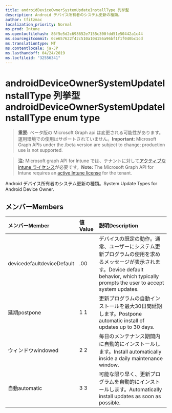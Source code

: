 ```yaml
---
title: androidDeviceOwnerSystemUpdateInstallType 列挙型
description: Android デバイス所有者のシステム更新の種類。
author: tfitzmac
localization_priority: Normal
ms.prod: Intune
ms.openlocfilehash: 86f5e5d2c698652e7155c300fdd51e50442a1c44
ms.sourcegitcommit: 0ce657622f42c510a104156a96bf1f1f040bc1cd
ms.translationtype: MT
ms.contentlocale: ja-JP
ms.lasthandoff: 04/24/2019
ms.locfileid: "32556341"
---
```

# <a name="androiddeviceownersystemupdateinstalltype-enum-type"></a><span data-ttu-id="e55c8-103">androidDeviceOwnerSystemUpdateInstallType 列挙型</span><span class="sxs-lookup"><span data-stu-id="e55c8-103">androidDeviceOwnerSystemUpdateInstallType enum type</span></span>

> <span data-ttu-id="e55c8-104">**重要:** ベータ版の Microsoft Graph api は変更される可能性があります。運用環境での使用はサポートされていません。</span><span class="sxs-lookup"><span data-stu-id="e55c8-104">**Important:** Microsoft Graph APIs under the /beta version are subject to change; production use is not supported.</span></span>

> <span data-ttu-id="e55c8-105">**注:** Microsoft graph API for Intune では、テナントに対して[アクティブな intune ライセンス](https://go.microsoft.com/fwlink/?linkid=839381)が必要です。</span><span class="sxs-lookup"><span data-stu-id="e55c8-105">**Note:** The Microsoft Graph API for Intune requires an [active Intune license](https://go.microsoft.com/fwlink/?linkid=839381) for the tenant.</span></span>

<span data-ttu-id="e55c8-106">Android デバイス所有者のシステム更新の種類。</span><span class="sxs-lookup"><span data-stu-id="e55c8-106">System Update Types for Android Device Owner.</span></span>

## <a name="members"></a><span data-ttu-id="e55c8-107">メンバー</span><span class="sxs-lookup"><span data-stu-id="e55c8-107">Members</span></span>
|<span data-ttu-id="e55c8-108">メンバー</span><span class="sxs-lookup"><span data-stu-id="e55c8-108">Member</span></span>|<span data-ttu-id="e55c8-109">値</span><span class="sxs-lookup"><span data-stu-id="e55c8-109">Value</span></span>|<span data-ttu-id="e55c8-110">説明</span><span class="sxs-lookup"><span data-stu-id="e55c8-110">Description</span></span>|
|:---|:---|:---|
|<span data-ttu-id="e55c8-111">devicedefault</span><span class="sxs-lookup"><span data-stu-id="e55c8-111">deviceDefault</span></span>|<span data-ttu-id="e55c8-112">.0</span><span class="sxs-lookup"><span data-stu-id="e55c8-112">0</span></span>|<span data-ttu-id="e55c8-113">デバイスの既定の動作。通常、ユーザーにシステム更新プログラムの使用を求めるメッセージが表示されます。</span><span class="sxs-lookup"><span data-stu-id="e55c8-113">Device default behavior, which typically prompts the user to accept system updates.</span></span>|
|<span data-ttu-id="e55c8-114">延期</span><span class="sxs-lookup"><span data-stu-id="e55c8-114">postpone</span></span>|<span data-ttu-id="e55c8-115">1 </span><span class="sxs-lookup"><span data-stu-id="e55c8-115">1</span></span>|<span data-ttu-id="e55c8-116">更新プログラムの自動インストールを最大30日間延期します。</span><span class="sxs-lookup"><span data-stu-id="e55c8-116">Postpone automatic install of updates up to 30 days.</span></span>|
|<span data-ttu-id="e55c8-117">ウィンドウ</span><span class="sxs-lookup"><span data-stu-id="e55c8-117">windowed</span></span>|<span data-ttu-id="e55c8-118">2 </span><span class="sxs-lookup"><span data-stu-id="e55c8-118">2</span></span>|<span data-ttu-id="e55c8-119">毎日のメンテナンス期間内に自動的にインストールします。</span><span class="sxs-lookup"><span data-stu-id="e55c8-119">Install automatically inside a daily maintenance window.</span></span>|
|<span data-ttu-id="e55c8-120">自動</span><span class="sxs-lookup"><span data-stu-id="e55c8-120">automatic</span></span>|<span data-ttu-id="e55c8-121">3 </span><span class="sxs-lookup"><span data-stu-id="e55c8-121">3</span></span>|<span data-ttu-id="e55c8-122">可能な限り早く、更新プログラムを自動的にインストールします。</span><span class="sxs-lookup"><span data-stu-id="e55c8-122">Automatically install updates as soon as possible.</span></span>|





